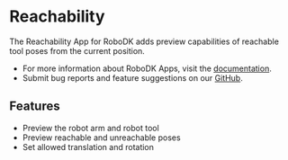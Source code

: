 # Reachability

The Reachability App for RoboDK adds preview capabilities of reachable tool poses from the current position.

- For more information about RoboDK Apps, visit the
[documentation](https://robodk.com/doc/en/PythonAPI/app.html).
- Submit bug reports and feature suggestions on our
[GitHub](https://github.com/RoboDK/Plug-In-Interface/issues).

## Features

- Preview the robot arm and robot tool
- Preview reachable and unreachable poses
- Set allowed translation and rotation
